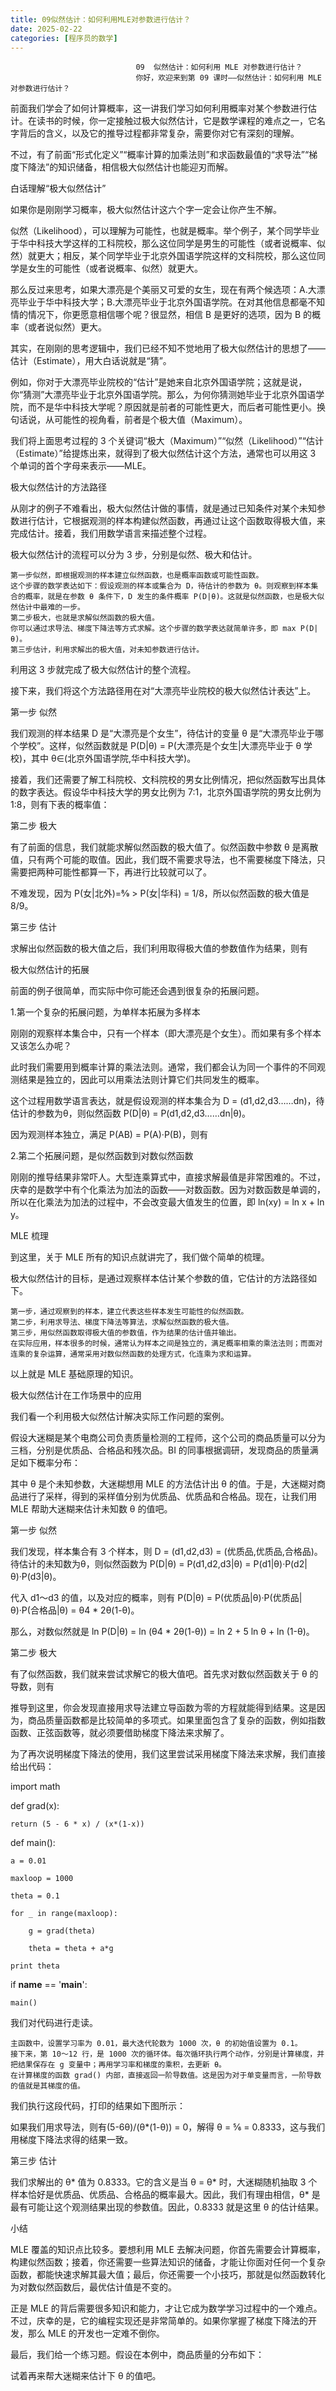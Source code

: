 ```yaml
---
title: 09似然估计：如何利用MLE对参数进行估计？
date: 2025-02-22
categories: [程序员的数学]
---
```

```text
                            09  似然估计：如何利用 MLE 对参数进行估计？
                            你好，欢迎来到第 09 课时——似然估计：如何利用 MLE 对参数进行估计？
```

前面我们学会了如何计算概率，这一讲我们学习如何利用概率对某个参数进行估计。在读书的时候，你一定接触过极大似然估计，它是数学课程的难点之一，它名字背后的含义，以及它的推导过程都非常复杂，需要你对它有深刻的理解。

不过，有了前面“形式化定义”“概率计算的加乘法则”和求函数最值的“求导法”“梯度下降法”的知识储备，相信极大似然估计也能迎刃而解。

白话理解“极大似然估计”

如果你是刚刚学习概率，极大似然估计这六个字一定会让你产生不解。

似然（Likelihood），可以理解为可能性，也就是概率。举个例子，某个同学毕业于华中科技大学这样的工科院校，那么这位同学是男生的可能性（或者说概率、似然）就更大；相反，某个同学毕业于北京外国语学院这样的文科院校，那么这位同学是女生的可能性（或者说概率、似然）就更大。

那么反过来思考，如果大漂亮是个美丽又可爱的女生，现在有两个候选项：A.大漂亮毕业于华中科技大学；B.大漂亮毕业于北京外国语学院。在对其他信息都毫不知情的情况下，你更愿意相信哪个呢？很显然，相信 B 是更好的选项，因为 B 的概率（或者说似然）更大。

其实，在刚刚的思考逻辑中，我们已经不知不觉地用了极大似然估计的思想了——估计（Estimate），用大白话说就是“猜”。

例如，你对于大漂亮毕业院校的“估计”是她来自北京外国语学院；这就是说，你“猜测”大漂亮毕业于北京外国语学院。那么，为何你猜测她毕业于北京外国语学院，而不是华中科技大学呢？原因就是前者的可能性更大，而后者可能性更小。换句话说，从可能性的视角看，前者是个极大值（Maximum）。

我们将上面思考过程的 3 个关键词“极大（Maximum）”“似然（Likelihood）”“估计（Estimate）”给提炼出来，就得到了极大似然估计这个方法，通常也可以用这 3 个单词的首个字母来表示——MLE。

极大似然估计的方法路径

从刚才的例子不难看出，极大似然估计做的事情，就是通过已知条件对某个未知参数进行估计，它根据观测的样本构建似然函数，再通过让这个函数取得极大值，来完成估计。接着，我们用数学语言来描述整个过程。

极大似然估计的流程可以分为 3 步，分别是似然、极大和估计。


```text
第一步似然，即根据观测的样本建立似然函数，也是概率函数或可能性函数。
这个步骤的数学表达如下：假设观测的样本或集合为 D，待估计的参数为 θ。则观察到样本集合的概率，就是在参数 θ 条件下，D 发生的条件概率 P(D|θ)。这就是似然函数，也是极大似然估计中最难的一步。
第二步极大，也就是求解似然函数的极大值。
你可以通过求导法、梯度下降法等方式求解。这个步骤的数学表达就简单许多，即 max P(D|θ)。
第三步估计，利用求解出的极大值，对未知参数进行估计。
```



利用这 3 步就完成了极大似然估计的整个流程。

接下来，我们将这个方法路径用在对“大漂亮毕业院校的极大似然估计表达”上。


第一步 似然


我们观测的样本结果 D 是“大漂亮是个女生”，待估计的变量 θ 是“大漂亮毕业于哪个学校”。这样，似然函数就是 P(D|θ) = P(大漂亮是个女生|大漂亮毕业于 θ 学校)，其中 θ∈(北京外国语学院,华中科技大学)。

接着，我们还需要了解工科院校、文科院校的男女比例情况，把似然函数写出具体的数字表达。假设华中科技大学的男女比例为 7:1，北京外国语学院的男女比例为 1:8，则有下表的概率值：




第二步 极大


有了前面的信息，我们就能求解似然函数的极大值了。似然函数中参数 θ 是离散值，只有两个可能的取值。因此，我们既不需要求导法，也不需要梯度下降法，只需要把两种可能性都算一下，再进行比较就可以了。

不难发现，因为 P(女|北外)=8⁄9 > P(女|华科) = 1/8，所以似然函数的极大值是 8/9。


第三步 估计


求解出似然函数的极大值之后，我们利用取得极大值的参数值作为结果，则有


极大似然估计的拓展

前面的例子很简单，而实际中你可能还会遇到很复杂的拓展问题。

1.第一个复杂的拓展问题，为单样本拓展为多样本

刚刚的观察样本集合中，只有一个样本（即大漂亮是个女生）。而如果有多个样本又该怎么办呢？

此时我们需要用到概率计算的乘法法则。通常，我们都会认为同一个事件的不同观测结果是独立的，因此可以用乘法法则计算它们共同发生的概率。

这个过程用数学语言表达，就是假设观测的样本集合为 D = (d1,d2,d3……dn)，待估计的参数为θ，则似然函数 P(D|θ) = P(d1,d2,d3……dn|θ)。

因为观测样本独立，满足 P(AB) = P(A)·P(B)，则有



2.第二个拓展问题，是似然函数到对数似然函数

刚刚的推导结果非常吓人。大型连乘算式中，直接求解最值是非常困难的。不过，庆幸的是数学中有个化乘法为加法的函数——对数函数。因为对数函数是单调的，所以在化乘法为加法的过程中，不会改变最大值发生的位置，即 ln(xy) = ln x + ln y。



MLE 梳理

到这里，关于 MLE 所有的知识点就讲完了，我们做个简单的梳理。

极大似然估计的目标，是通过观察样本估计某个参数的值，它估计的方法路径如下。


```text
第一步，通过观察到的样本，建立代表这些样本发生可能性的似然函数。
第二步，利用求导法、梯度下降法等算法，求解似然函数的极大值。
第三步，用似然函数取得极大值的参数值，作为结果的估计值并输出。
在实际应用，样本很多的时候，通常认为样本之间是独立的，满足概率相乘的乘法法则；而面对连乘的复杂运算，通常采用对数似然函数的处理方式，化连乘为求和运算。
```


以上就是 MLE 基础原理的知识。

极大似然估计在工作场景中的应用

我们看一个利用极大似然估计解决实际工作问题的案例。

假设大迷糊是某个电商公司负责质量检测的工程师，这个公司的商品质量可以分为三档，分别是优质品、合格品和残次品。BI 的同事根据调研，发现商品的质量满足如下概率分布：



其中 θ 是个未知参数，大迷糊想用 MLE 的方法估计出 θ 的值。于是，大迷糊对商品进行了采样，得到的采样值分别为优质品、优质品和合格品。现在，让我们用 MLE 帮助大迷糊来估计未知数 θ 的值吧。


第一步 似然


我们发现，样本集合有 3 个样本，则 D = (d1,d2,d3) = (优质品,优质品,合格品)。待估计的未知数为θ，则似然函数为 P(D|θ) = P(d1,d2,d3|θ) = P(d1|θ)·P(d2|θ)·P(d3|θ)。

代入 d1～d3 的值，以及对应的概率，则有 P(D|θ) = P(优质品|θ)·P(优质品|θ)·P(合格品|θ) = θ4 * 2θ(1-θ)。

那么，对数似然就是 ln P(D|θ) = ln (θ4 * 2θ(1-θ)) = ln 2 + 5 ln θ + ln (1-θ)。


第二步 极大


有了似然函数，我们就来尝试求解它的极大值吧。首先求对数似然函数关于 θ 的导数，则有

推导到这里，你会发现直接用求导法建立导函数为零的方程就能得到结果。这是因为，商品质量函数都是比较简单的多项式。如果里面包含了复杂的函数，例如指数函数、正弦函数等，就必须要借助梯度下降法来求解了。

为了再次说明梯度下降法的使用，我们这里尝试采用梯度下降法来求解，我们直接给出代码：

import math

def grad(x):

	return (5 - 6 * x) / (x*(1-x))

def main():

	a = 0.01

	maxloop = 1000

	theta = 0.1

	for _ in range(maxloop):

		g = grad(theta)

		theta = theta + a*g

	print theta

if __name__ == '__main__':

	main()


我们对代码进行走读。


```text
主函数中，设置学习率为 0.01，最大迭代轮数为 1000 次，θ 的初始值设置为 0.1。
接下来，第 10～12 行，是 1000 次的循环体。每次循环执行两个动作，分别是计算梯度，并把结果保存在 g 变量中；再用学习率和梯度的乘积，去更新 θ。
在计算梯度的函数 grad() 内部，直接返回一阶导数值。这是因为对于单变量而言，一阶导数的值就是其梯度的值。
```


我们执行这段代码，打印的结果如下图所示：


如果我们用求导法，则有(5-6θ)/(θ*(1-θ)) = 0，解得 θ = 5⁄6 = 0.8333，这与我们用梯度下降法求得的结果一致。


第三步 估计


我们求解出的 θ* 值为 0.8333。它的含义是当 θ = θ* 时，大迷糊随机抽取 3 个样本恰好是优质品、优质品、合格品的概率最大。因此，我们有理由相信，θ* 是最有可能让这个观测结果出现的参数值。因此，0.8333 就是这里 θ 的估计结果。

小结

MLE 覆盖的知识点比较多。要想利用 MLE 去解决问题，你首先需要会计算概率，构建似然函数；接着，你还需要一些算法知识的储备，才能让你面对任何一个复杂函数，都能快速求解其最大值；最后，你还需要一个小技巧，那就是似然函数转化为对数似然函数后，最优估计值是不变的。

正是 MLE 的背后需要很多知识和能力，才让它成为数学学习过程中的一个难点。不过，庆幸的是，它的编程实现还是非常简单的。如果你掌握了梯度下降法的开发，那么 MLE 的开发也一定难不倒你。

最后，我们给一个练习题。假设在本例中，商品质量的分布如下：



试着再来帮大迷糊来估计下 θ 的值吧。

                        
                        
                            